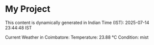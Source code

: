 # My Project

This content is dynamically generated in Indian Time (IST): 2025-07-14 23:44:48 IST


Current Weather in Coimbatore:
Temperature: 23.88 °C
Condition: mist
